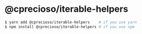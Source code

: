 # @cprecioso/iterable-helpers

```sh
$ yarn add @cprecioso/iterable-helpers    # if you use yarn
$ npm install @cprecioso/iterable-helpers # if you use npm
```
